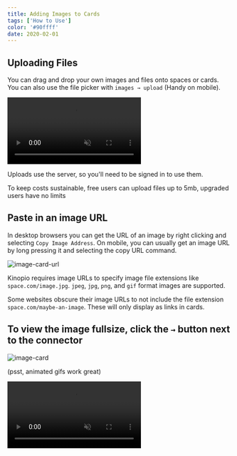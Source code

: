 ```yaml
---
title: Adding Images to Cards
tags: ['How to Use']
color: '#90ffff'
date: 2020-02-01
---
```


## Uploading Files

You can drag and drop your own images and files onto spaces or cards. You can also use the file picker with `images → upload` (Handy on mobile).

<video class="wide" autoplay loop muted playsinline>
  <source src="https://kinopio-updates.us-east-1.linodeobjects.com/upload-file-small.mp4">
</video>

Uploads use the server, so you'll need to be signed in to use them.

To keep costs sustainable, free users can upload files up to 5mb, upgraded users have no limits

## Paste in an image URL

In desktop browsers you can get the URL of an image by right clicking and selecting `Copy Image Address`. On mobile, you can usually get an image URL by long pressing it and selecting the copy URL command.

![image-card-url](/assets/posts/image-card-url.png)

Kinopio requires image URLs to specify image file extensions like `space.com/image.jpg`.  `jpeg`, `jpg`, `png`, and `gif` format images are supported.

Some websites obscure their image URLs to not include the file extension `space.com/maybe-an-image`. These will only display as links in cards.

## To view the image fullsize, click the `→` button next to the connector

![image-card](/assets/posts/image-card.png)

(psst, animated gifs work great)

<video class="wide" autoplay loop muted playsinline>
  <source src="/assets/posts/example-space.mp4">
</video>
